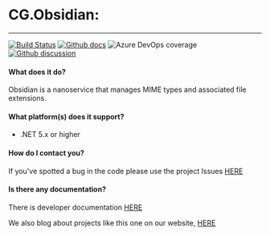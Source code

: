 # CG.Obsidian: 
---
[![Build Status](https://dev.azure.com/codegator/CG.Obsidian/_apis/build/status/CodeGator.CG.Obsidian?branchName=main)](https://dev.azure.com/codegator/CG.Obsidian/_build/latest?definitionId=47&branchName=main)
[![Github docs](https://img.shields.io/static/v1?label=Documentation&message=online&color=blue)](https://codegator.github.io/CG.Obsidian/index.html)
![Azure DevOps coverage](https://img.shields.io/azure-devops/coverage/codegator/CG.Obsidian/47)
[![Github discussion](https://img.shields.io/badge/Discussion-online-blue)](https://github.com/CodeGator/CG.Obsidian/discussions)

#### What does it do?
Obsidian is a nanoservice that manages MIME types and associated file extensions.

#### What platform(s) does it support?
* .NET 5.x or higher

#### How do I contact you?
If you've spotted a bug in the code please use the project Issues [HERE](https://github.com/CodeGator/CG.Obsidian/issues)

#### Is there any documentation?
There is developer documentation [HERE](https://codegator.github.io/CG.Obsidian/)

We also blog about projects like this one on our website, [HERE](http://www.codegator.com)